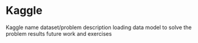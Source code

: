 # Kaggle
Kaggle name
dataset/problem description
loading data
model to solve the problem
results
future work and exercises
